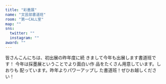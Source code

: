 ```yaml
---
title: "彩墨展"
name: "文芸部書道班"
room: "第一CALL室"
map: ""
sns:
  twitter: ""
  instagram: ""
award: ""
---
```


皆さんこんにちは、初出展の昨年度に続
きまして今年も出展します書道班です！
今年は採墨展ということでより面白い作
品をたくさん用意しています。しおりも
配っています。昨年よりパワーアップし
た書道班！ぜひお越しください！
